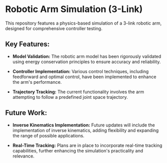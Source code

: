 # Robotic Arm Simulation (3-Link)
This repository features a physics-based simulation of a 3-link robotic arm, designed for comprehensive controller testing.

## Key Features:
- **Model Validation:** The robotic arm model has been rigorously validated using energy conservation principles to ensure accuracy and reliability.

- **Controller Implementation:** Various control techniques, including feedforward and optimal control, have been implemented to enhance the arm's performance.

- **Trajectory Tracking:** The current functionality involves the arm attempting to follow a predefined joint space trajectory.

## Future Work:
- **Inverse Kinematics Implementation:** Future updates will include the implementation of inverse kinematics, adding flexibility and expanding the range of possible applications.

- **Real-Time Tracking:** Plans are in place to incorporate real-time tracking capabilities, further enhancing the simulation's practicality and relevance.
